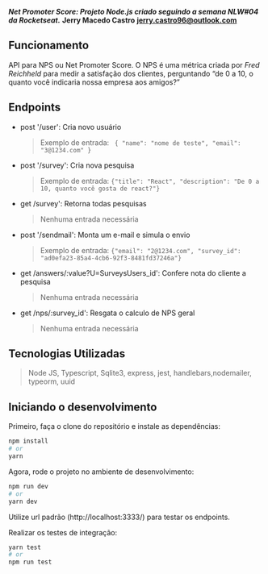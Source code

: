 **_Net Promoter Score: Projeto Node.js criado seguindo a semana NLW#04 da Rocketseat._**
**Jerry Macedo Castro**
**jerry.castro96@outlook.com**

## Funcionamento

API para NPS ou Net Promoter Score. O NPS é uma métrica criada por _Fred Reichheld_ para medir a satisfação dos clientes, perguntando “de 0 a 10, o quanto você indicaria nossa empresa aos amigos?”

## Endpoints

- post '/user': Cria novo usuário
  > Exemplo de entrada: ` { "name": "nome de teste", "email": "3@1234.com" }`
- post '/survey': Cria nova pesquisa
  > Exemplo de entrada: `{"title": "React", "description": "De 0 a 10, quanto você gosta de react?"}`
- get /survey': Retorna todas pesquisas
  > Nenhuma entrada necessária
- post '/sendmail': Monta um e-mail e simula o envio
  > Exemplo de entrada: `{"email": "2@1234.com", "survey_id": "ad0efa23-85a4-4cb6-92f3-8481fd37246a"}`
- get /answers/:value?U=SurveysUsers_id': Confere nota do cliente a pesquisa
  > Nenhuma entrada necessária
- get /nps/:survey_id': Resgata o calculo de NPS geral
  > Nenhuma entrada necessária

## Tecnologias Utilizadas

> Node JS, Typescript, Sqlite3, express, jest, handlebars,nodemailer, typeorm, uuid

## Iniciando o desenvolvimento

Primeiro, faça o clone do repositório e instale as dependências:

```bash
npm install
# or
yarn
```

Agora, rode o projeto no ambiente de desenvolvimento:

```bash
npm run dev
# or
yarn dev
```

Utilize url padrão (http://localhost:3333/) para testar os endpoints.

Realizar os testes de integração:

```bash
yarn test
# or
npm run test
```
